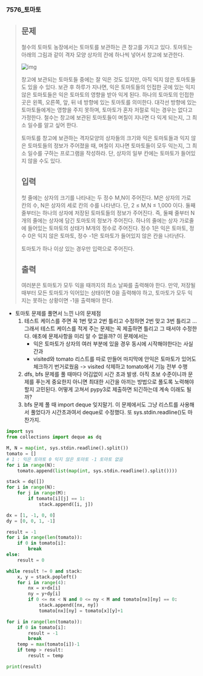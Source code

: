 ### 7576_토마토

> ## 문제
>
> 철수의 토마토 농장에서는 토마토를 보관하는 큰 창고를 가지고 있다. 토마토는 아래의 그림과 같이 격자 모양 상자의 칸에 하나씩 넣어서 창고에 보관한다. 
>
> ![img](https://www.acmicpc.net/upload/images/tmt.png)
>
> 창고에 보관되는 토마토들 중에는 잘 익은 것도 있지만, 아직 익지 않은 토마토들도 있을 수 있다. 보관 후 하루가 지나면, 익은 토마토들의 인접한 곳에 있는 익지 않은 토마토들은 익은 토마토의 영향을 받아 익게 된다. 하나의 토마토의 인접한 곳은 왼쪽, 오른쪽, 앞, 뒤 네 방향에 있는 토마토를 의미한다. 대각선 방향에 있는 토마토들에게는 영향을 주지 못하며, 토마토가 혼자 저절로 익는 경우는 없다고 가정한다. 철수는 창고에 보관된 토마토들이 며칠이 지나면 다 익게 되는지, 그 최소 일수를 알고 싶어 한다.
>
> 토마토를 창고에 보관하는 격자모양의 상자들의 크기와 익은 토마토들과 익지 않은 토마토들의 정보가 주어졌을 때, 며칠이 지나면 토마토들이 모두 익는지, 그 최소 일수를 구하는 프로그램을 작성하라. 단, 상자의 일부 칸에는 토마토가 들어있지 않을 수도 있다.
>
> ## 입력
>
> 첫 줄에는 상자의 크기를 나타내는 두 정수 M,N이 주어진다. M은 상자의 가로 칸의 수, N은 상자의 세로 칸의 수를 나타낸다. 단, 2 ≤ M,N ≤ 1,000 이다. 둘째 줄부터는 하나의 상자에 저장된 토마토들의 정보가 주어진다. 즉, 둘째 줄부터 N개의 줄에는 상자에 담긴 토마토의 정보가 주어진다. 하나의 줄에는 상자 가로줄에 들어있는 토마토의 상태가 M개의 정수로 주어진다. 정수 1은 익은 토마토, 정수 0은 익지 않은 토마토, 정수 -1은 토마토가 들어있지 않은 칸을 나타낸다.
>
> 토마토가 하나 이상 있는 경우만 입력으로 주어진다.
>
> ## 출력
>
> 여러분은 토마토가 모두 익을 때까지의 최소 날짜를 출력해야 한다. 만약, 저장될 때부터 모든 토마토가 익어있는 상태이면 0을 출력해야 하고, 토마토가 모두 익지는 못하는 상황이면 -1을 출력해야 한다.





- 토마토 문제를 풀면서 느낀 나의 문제점 
  1. 테스트 케이스를 주면 꼭 1번 맞고 2번 틀리고 수정하면 2번 맞고 3번 틀리고 ... 그래서 테스트 케이스를 적게 주는 문제는 꼭 제출하면 틀리고 그 때서야 수정한다. 애초에 문제사항을 미리 알 수 없을까? 이 문제에서는
     - 익은 토마토가 상자의 여러 부분에 있을 경우 동시에 시작해야한다는 사실 간과
     - visited와 tomato 리스트를 따로 만들어 마지막에 안익은 토마토가 있어도 체크하기 번거로웠음 -> visited 삭제하고 tomato에서 기능 전부 수행
  2. dfs, bfs 문제를 풀 때마다 어김없이 시간 초과 발생. 아직 초보 수준이니까 문제를 푸는게 중요한지 아니면 최대한 시간을 아끼는 방법으로 풀도록 노력해야할지 고민된다. 어떻게 고쳐서 pypy3로 제출하면 되긴하는데 계속 이래도 될까?
  3. bfs 문제 풀 때 import deque 잊지말기. 이 문제에서도 그냥 리스트를 사용해서 풀었다가 시간초과여서 deque로 수정했다. 또 sys.stdin.readline()도 마찬가지.

```python
import sys
from collections import deque as dq

M, N = map(int, sys.stdin.readline().split())
tomato = []
# 1 : 익은 토마토 0 익지 않은 토마토 -1 토마토 없음
for i in range(N):
    tomato.append(list(map(int, sys.stdin.readline().split())))

stack = dq([])
for i in range(N):
    for j in range(M):
        if tomato[i][j] == 1:
            stack.append([i, j])

dx = [1, -1, 0, 0]
dy = [0, 0, 1, -1]

result = -1
for i in range(len(tomato)):
    if 0 in tomato[i]:
        break
else:
    result = 0

while result != 0 and stack:
    x, y = stack.popleft()
    for i in range(4):
        nx = x+dx[i]
        ny = y+dy[i]
        if 0 <= nx < N and 0 <= ny < M and tomato[nx][ny] == 0:
            stack.append([nx, ny])
            tomato[nx][ny] = tomato[x][y]+1

for i in range(len(tomato)):
    if 0 in tomato[i]:
        result = -1
        break
    temp = max(tomato[i])-1
    if temp > result:
        result = temp

print(result)
```

